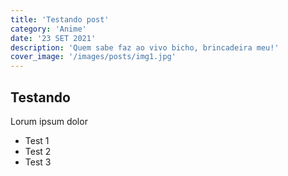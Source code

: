 ```yaml
---
title: 'Testando post'
category: 'Anime'
date: '23 SET 2021'
description: 'Quem sabe faz ao vivo bicho, brincadeira meu!'
cover_image: '/images/posts/img1.jpg'
---
```


## Testando

Lorum ipsum dolor

* Test 1
* Test 2
* Test 3
